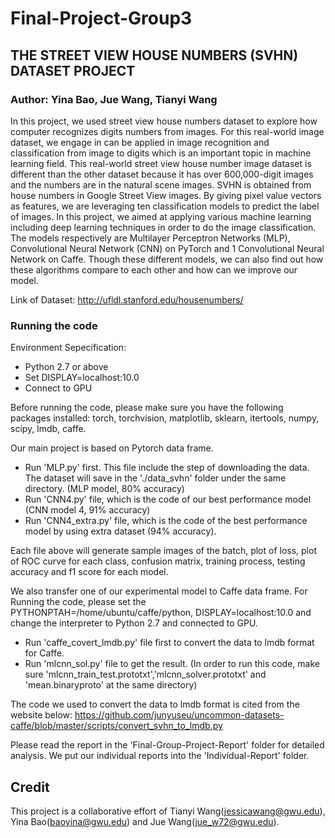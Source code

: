 # Final-Project-Group3
##  THE STREET VIEW HOUSE NUMBERS (SVHN) DATASET PROJECT
### Author: Yina Bao, Jue Wang, Tianyi Wang
In this project, we used street view house numbers dataset to explore how computer recognizes digits numbers from images. For this real-world image dataset, we engage in can be applied in image recognition and classification from image to digits which is an important topic in machine learning field. This real-world street view house number image dataset is different than the other dataset because it has over 600,000-digit images and the numbers are in the natural scene images.  SVHN is obtained from house numbers in Google Street View images. By giving pixel value vectors as features, we are leveraging ten classification models to predict the label of images. In this project, we aimed at applying various machine learning including deep learning techniques in order to do the image classification. The models respectively are Multilayer Perceptron Networks (MLP), Convolutional Neural Network (CNN) on PyTorch and 1 Convolutional Neural Network on Caffe. Though these different models, we can also find out how these algorithms compare to each other and how can we improve our model.

Link of Dataset: http://ufldl.stanford.edu/housenumbers/


### Running the code
Environment Sepecification: 
* Python 2.7 or above
* Set DISPLAY=localhost:10.0
* Connect to GPU

Before running the code, please make sure you have the following packages installed: torch, torchvision, matplotlib, sklearn, itertools, numpy, scipy, lmdb, caffe. 

Our main project is based on Pytorch data frame. 
* Run 'MLP.py' first. This file include the step of downloading the data. The dataset will save in the './data_svhn' folder under the same directory. (MLP model, 80% accuracy)
* Run 'CNN4.py' file, which is the code of our best performance model (CNN model 4, 91% accuracy)
* Run 'CNN4_extra.py' file, which is the code of the best performance model by using extra dataset (94% accuracy). 

Each file above will generate sample images of the batch, plot of loss, plot of ROC curve for each class, confusion matrix, training process, testing accuracy and f1 score for each model. 


We also transfer one of our experimental model to Caffe data frame. 
For Running the code, please set the PYTHONPTAH=/home/ubuntu/caffe/python, DISPLAY=localhost:10.0 and change the interpreter to Python 2.7 and connected to GPU.
* Run 'caffe_covert_lmdb.py' file first to convert the data to lmdb format for Caffe. 
* Run 'mlcnn_sol.py' file to get the result. (In order to run this code, make sure 'mlcnn_train_test.prototxt','mlcnn_solver.prototxt' and 'mean.binaryproto' at the same directory)

The code we used to convert the data to lmdb format is cited from the website below: https://github.com/junyuseu/uncommon-datasets-caffe/blob/master/scripts/convert_svhn_to_lmdb.py


Please read the report in the 'Final-Group-Project-Report' folder for detailed analysis. We put our individual reports into the 'Individual-Report' folder.

## Credit
This project is a collaborative effort of Tianyi Wang(jessicawang@gwu.edu), Yina Bao(baoyina@gwu.edu) and Jue Wang(jue_w72@gwu.edu).
